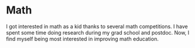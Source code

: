 # Math

I got interested in math as a kid thanks to several math competitions.
I have spent some time doing research during my grad school and postdoc.
Now, I find myself being most interested in improving math education.
